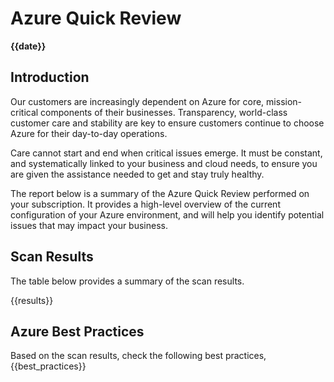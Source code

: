 # Azure Quick Review
**{{date}}**

## Introduction

Our customers are increasingly dependent on Azure for core, mission-critical components of their businesses. Transparency, world-class customer care and stability are key to ensure customers continue to choose Azure for their day-to-day operations.

Care cannot start and end when critical issues emerge. It must be constant, and systematically linked to your business and cloud needs, to ensure you are given the assistance needed to get and stay truly healthy.

The report below is a summary of the Azure Quick Review performed on your subscription. It provides a high-level overview of the current configuration of your Azure environment, and will help you identify potential issues that may impact your business.

## Scan Results

The table below provides a summary of the scan results.

{{results}}

## Azure Best Practices  

Based on the scan results, check the following best practices,
{{best_practices}}